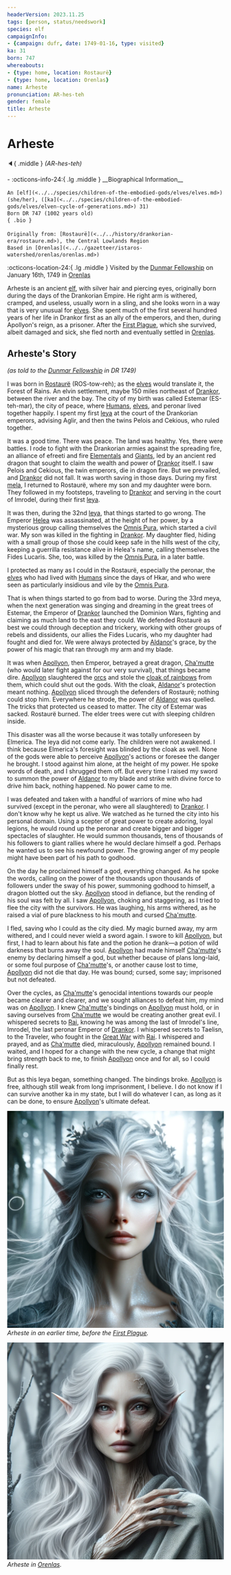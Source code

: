```yaml
---
headerVersion: 2023.11.25
tags: [person, status/needswork]
species: elf
campaignInfo:
- {campaign: dufr, date: 1749-01-16, type: visited}
ka: 31
born: 747
whereabouts:
- {type: home, location: Rostaurë}
- {type: home, location: Orenlas}
name: Arheste
pronunciation: AR-hes-teh
gender: female
title: Arheste
---
```

# Arheste
:speaker:{ .middle } *(AR-hes-teh)*  
<div class="grid cards ext-narrow-margin ext-one-column" markdown>
- :octicons-info-24:{ .lg .middle } __Biographical Information__

    An [elf](<../../species/children-of-the-embodied-gods/elves/elves.md>) (she/her), ([ka](<../../species/children-of-the-embodied-gods/elves/elven-cycle-of-generations.md>) 31)  
    Born DR 747 (1002 years old)  
    { .bio }

    Originally from: [Rostaurë](<../../history/drankorian-era/rostaure.md>), the Central Lowlands Region
    Based in [Orenlas](<../../gazetteer/istaros-watershed/orenlas/orenlas.md>)
</div>



:octicons-location-24:{ .lg .middle } Visited by the [Dunmar Fellowship](<../pcs/dunmar-fellowship/dunmar-fellowship.md>) on January 16th, 1749 in [Orenlas](<../../gazetteer/istaros-watershed/orenlas/orenlas.md>)  


Arheste is an ancient [elf](<../../species/children-of-the-embodied-gods/elves/elves.md>), with silver hair and piercing eyes, originally born during the days of the Drankorian Empire. He right arm is withered, cramped, and useless, usually worn in a sling, and she looks worn in a way that is very unusual for [elves](<../../species/children-of-the-embodied-gods/elves/elves.md>). She spent much of the first several hundred years of her life in Drankor first as an ally of the emperors, and then, during Apollyon's reign, as a prisoner. After the [First Plague](<../../events/1000s/1059/first-plague.md>), which she survived, albeit damaged and sick, she fled north and eventually settled in [Orenlas](<../../gazetteer/istaros-watershed/orenlas/orenlas.md>). 


## Arheste's Story
*(as told to the [Dunmar Fellowship](<../pcs/dunmar-fellowship/dunmar-fellowship.md>) in DR 1749)*

I was born in [Rostaurë](<../../history/drankorian-era/rostaure.md>) (ROS-tow-reh); as the [elves](<../../species/children-of-the-embodied-gods/elves/elves.md>) would translate it, the Forest of Rains. An elvin settlement, maybe 150 miles northeast of [Drankor](<../../history/drankorian-era/drankor.md>), between the river and the bay. The city of my birth was called Estemar (ES-teh-mar), the city of peace, where [Humans](<../../species/children-of-divine-creation/humans/humans.md>), [elves](<../../species/children-of-the-embodied-gods/elves/elves.md>), and peronar lived together happily. I spent my first [leya](<../../species/children-of-the-embodied-gods/elves/elven-cycle-of-generations.md>) at the court of the Drankorian emperors, advising Aglir, and then the twins Pelois and Cekious, who ruled together.
  
It was a good time. There was peace. The land was healthy. Yes, there were battles. I rode to fight with the Drankorian armies against the spreading fire, an alliance of efreeti and fire [Elementals](<../../species/children-of-the-riving/elementals/elementals.md>) and [Giants](<../../species/children-of-the-riving/giants.md>), led by an ancient red dragon that sought to claim the wealth and power of [Drankor](<../../history/drankorian-era/drankor.md>) itself. I saw Pelois and Cekious, the twin emperors, die in dragon fire. But we prevailed, and [Drankor](<../../history/drankorian-era/drankor.md>) did not fall. It was worth saving in those days. During my first [mela](<../../species/children-of-the-embodied-gods/elves/elven-cycle-of-generations.md>), I returned to Rostaurë, where my son and my daughter were born. They followed in my footsteps, traveling to [Drankor](<../../history/drankorian-era/drankor.md>) and serving in the court of Imrodel, during their first [leya](<../../species/children-of-the-embodied-gods/elves/elven-cycle-of-generations.md>). 

It was then, during the 32nd [leya](<../../species/children-of-the-embodied-gods/elves/elven-cycle-of-generations.md>), that things started to go wrong. The Emperor [Helea](<../historical-figures/drankorian-emperors/helea.md>) was assassinated, at the height of her power, by a mysterious group calling themselves the [Omnis Pura](<../../groups/drankorian-societies/omnis-pura.md>), which started a civil war. My son was killed in the fighting in [Drankor](<../../history/drankorian-era/drankor.md>). My daughter fled, hiding with a small group of those she could keep safe in the hills west of the city, keeping a guerrilla resistance alive in Helea's name, calling themselves the Fides Lucaris. She, too, was killed by the [Omnis Pura](<../../groups/drankorian-societies/omnis-pura.md>), in a later battle. 

I protected as many as I could in the Rostaurë, especially the peronar, the [elves](<../../species/children-of-the-embodied-gods/elves/elves.md>) who had lived with [Humans](<../../species/children-of-divine-creation/humans/humans.md>) since the days of Hkar, and who were seen as particularly insidious and vile by the [Omnis Pura](<../../groups/drankorian-societies/omnis-pura.md>). 

That is when things started to go from bad to worse. During the 33rd meya, when the next generation was singing and dreaming in the great trees of Estemar, the Emperor of [Drankor](<../../history/drankorian-era/drankorian-empire.md>) launched the Dominion Wars, fighting and claiming as much land to the east they could. We defended Rostaurë as best we could through deception and trickery, working with other groups of rebels and dissidents, our allies the Fides Lucaris, who my daughter had fought and died for. We were always protected by [Aldanor](<../../cosmology/gods/embodied-gods/aldanor.md>)'s grace, by the power of his magic that ran through my arm and my blade. 

It was when [Apollyon](<../historical-figures/drankorian-emperors/apollyon.md>), then Emperor, betrayed a great dragon, [Cha'mutte](<../extraplanar-powers/cha-mutte.md>) (who would later fight against for our very survival), that things became dire. [Apollyon](<../historical-figures/drankorian-emperors/apollyon.md>) slaughtered the [orcs](<../../species/children-of-the-embodied-gods/orcs/orcs.md>) and stole the [cloak of rainbows](<../../things/artifacts-of-power/cloak-of-rainbows.md>) from them, which could shut out the gods. With the cloak, [Aldanor](<../../cosmology/gods/embodied-gods/aldanor.md>)'s protection meant nothing. [Apollyon](<../historical-figures/drankorian-emperors/apollyon.md>) sliced through the defenders of Rostaurë; nothing could stop him. Everywhere he strode, the power of [Aldanor](<../../cosmology/gods/embodied-gods/aldanor.md>) was quelled. The tricks that protected us ceased to matter. The city of Estemar was sacked. Rostaurë burned. The elder trees were cut with sleeping children inside.

This disaster was all the worse because it was totally unforeseen by Elmerica. The leya did not come early. The children were not awakened. I think because Elmerica's foresight was blinded by the cloak as well. None of the gods were able to perceive [Apollyon](<../historical-figures/drankorian-emperors/apollyon.md>)'s actions or foresee the danger he brought. I stood against him alone, at the height of my power. He spoke words of death, and I shrugged them off. But every time I raised my sword to summon the power of [Aldanor](<../../cosmology/gods/embodied-gods/aldanor.md>) to my blade and strike with divine force to drive him back, nothing happened. No power came to me. 

I was defeated and taken with a handful of warriors of mine who had survived (except in the peronar, who were all slaughtered) to [Drankor](<../../history/drankorian-era/drankor.md>). I don't know why he kept us alive. We watched as he turned the city into his personal domain. Using a scepter of great power to create adoring, loyal legions, he would round up the peronar and create bigger and bigger spectacles of slaughter. He would summon thousands, tens of thousands of his followers to giant rallies where he would declare himself a god. Perhaps he wanted us to see his newfound power. The growing anger of my people might have been part of his path to godhood. 

On the day he proclaimed himself a god, everything changed. As he spoke the words, calling on the power of the thousands upon thousands of followers under the sway of his power, summoning godhood to himself, a dragon blotted out the sky. [Apollyon](<../historical-figures/drankorian-emperors/apollyon.md>) stood in defiance, but the rending of his soul was felt by all. I saw [Apollyon](<../historical-figures/drankorian-emperors/apollyon.md>), choking and staggering, as I tried to flee the city with the survivors. He was laughing, his arms withered, as he raised a vial of pure blackness to his mouth and cursed [Cha'mutte](<../extraplanar-powers/cha-mutte.md>).

I fled, saving who I could as the city died. My magic burned away, my arm withered, and I could never wield a sword again. I swore to kill [Apollyon](<../historical-figures/drankorian-emperors/apollyon.md>), but first, I had to learn about his fate and the potion he drank—a potion of wild darkness that burns away the soul. [Apollyon](<../historical-figures/drankorian-emperors/apollyon.md>) had made himself [Cha'mutte](<../extraplanar-powers/cha-mutte.md>)'s enemy by declaring himself a god, but whether because of plans long-laid, or some foul purpose of [Cha'mutte](<../extraplanar-powers/cha-mutte.md>)'s, or another cause lost to time, [Apollyon](<../historical-figures/drankorian-emperors/apollyon.md>) did not die that day. He was bound; cursed, some say; imprisoned but not defeated. 

Over the cycles, as [Cha'mutte](<../extraplanar-powers/cha-mutte.md>)'s genocidal intentions towards our people became clearer and clearer, and we sought alliances to defeat him, my mind was on [Apollyon](<../historical-figures/drankorian-emperors/apollyon.md>). I knew [Cha'mutte](<../extraplanar-powers/cha-mutte.md>)'s bindings on [Apollyon](<../historical-figures/drankorian-emperors/apollyon.md>) must hold, or in saving ourselves from [Cha'mutte](<../extraplanar-powers/cha-mutte.md>) we would be creating another great evil. I whispered secrets to [Rai](<../pcs/great-war/rai.md>), knowing he was among the last of Imrodel's line, Imrodel, the last peronar Emperor of [Drankor](<../../history/drankorian-era/drankorian-empire.md>). I whispered secrets to Taelisn, to the Traveler, who fought in the [Great War](<../../events/1500s/great-war.md>) with [Rai](<../pcs/great-war/rai.md>). I whispered and prayed, and as [Cha'mutte](<../extraplanar-powers/cha-mutte.md>) died, miraculously, [Apollyon](<../historical-figures/drankorian-emperors/apollyon.md>) remained bound. I waited, and I hoped for a change with the new cycle, a change that might bring strength back to me, to finish [Apollyon](<../historical-figures/drankorian-emperors/apollyon.md>) once and for all, so I could finally rest.

But as this leya began, something changed. The bindings broke. [Apollyon](<../historical-figures/drankorian-emperors/apollyon.md>) is free, although still weak from long imprisonment, I believe. I do not know if I can survive another ka in my state, but I will do whatever I can, as long as it can be done, to ensure [Apollyon](<../historical-figures/drankorian-emperors/apollyon.md>)'s ultimate defeat. 


![Arheste Portrait Healthy](../../assets/arheste-portrait-healthy.png)
*Arheste in an earlier time, before the [First Plague](<../../events/1000s/1059/first-plague.md>).*

![Arheste Portrait Sick](../../assets/arheste-portrait-sick.png)
*Arheste in [Orenlas](<../../gazetteer/istaros-watershed/orenlas/orenlas.md>).*




